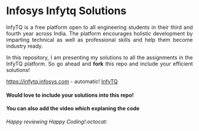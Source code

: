 # Infosys Infytq Solutions

<div style="text-align: justify">
InfyTQ is a free platform open to all engineering students in their third and fourth year across India. The platform encourages holistic development by imparting technical as well as professional skills and help them become industry ready.

In this repository, I am presenting my solutions to all the assignments in the InfyTQ platform. 
So go ahead and **fork** this repo and include your efficient solutions! 
</div>

https://infytq.infosys.com - automatic!
[InfyTQ](https://infytq.infosys.com)



#### Would love to include your solutions into this repo! 
#### You can also add the video which explaning the code
_Happy reviewing Happy Coding!:octocat:_
